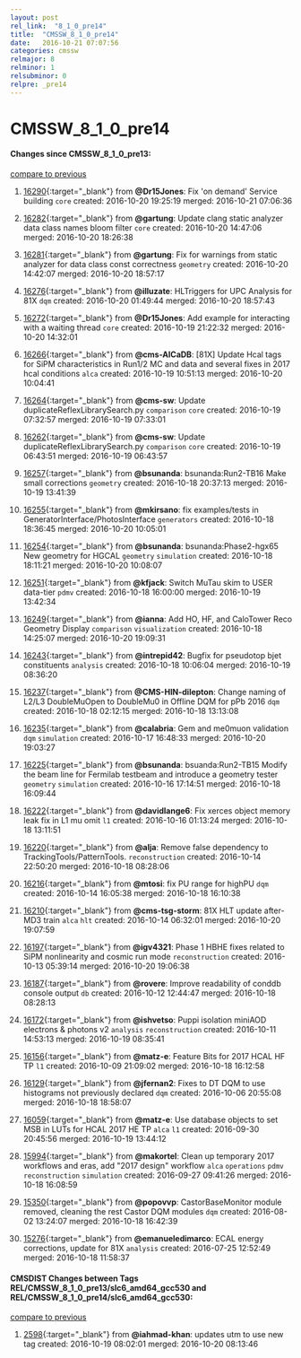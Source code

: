 ```yaml
---
layout: post
rel_link:  "8_1_0_pre14"
title:  "CMSSW_8_1_0_pre14"
date:   2016-10-21 07:07:56
categories: cmssw
relmajor: 8
relminor: 1
relsubminor: 0
relpre: _pre14
---
```


# CMSSW_8_1_0_pre14
#### Changes since CMSSW_8_1_0_pre13:

[compare to previous](https://github.com/cms-sw/cmssw/compare/CMSSW_8_1_0_pre13...CMSSW_8_1_0_pre14)



1. [16290](http://github.com/cms-sw/cmssw/pull/16290){:target="_blank"}  from **@Dr15Jones**: Fix 'on demand' Service building `core`  created: 2016-10-20 19:25:19 merged: 2016-10-21 07:06:36

2. [16282](http://github.com/cms-sw/cmssw/pull/16282){:target="_blank"}  from **@gartung**: Update clang static analyzer data class names bloom filter  `core`  created: 2016-10-20 14:47:06 merged: 2016-10-20 18:26:38

3. [16281](http://github.com/cms-sw/cmssw/pull/16281){:target="_blank"}  from **@gartung**: Fix for warnings from static analyzer for data class const correctness `geometry`  created: 2016-10-20 14:42:07 merged: 2016-10-20 18:57:17

4. [16276](http://github.com/cms-sw/cmssw/pull/16276){:target="_blank"}  from **@illuzate**: HLTriggers for UPC Analysis for 81X `dqm`  created: 2016-10-20 01:49:44 merged: 2016-10-20 18:57:43

5. [16272](http://github.com/cms-sw/cmssw/pull/16272){:target="_blank"}  from **@Dr15Jones**: Add example for interacting with a waiting thread `core`  created: 2016-10-19 21:22:32 merged: 2016-10-20 14:32:01

6. [16266](http://github.com/cms-sw/cmssw/pull/16266){:target="_blank"}  from **@cms-AlCaDB**: [81X] Update Hcal tags for SiPM characteristics in Run1/2 MC and data and several fixes in 2017 hcal conditions `alca`  created: 2016-10-19 10:51:13 merged: 2016-10-20 10:04:41

7. [16264](http://github.com/cms-sw/cmssw/pull/16264){:target="_blank"}  from **@cms-sw**: Update duplicateReflexLibrarySearch.py `comparison`  `core`  created: 2016-10-19 07:32:57 merged: 2016-10-19 07:33:01

8. [16262](http://github.com/cms-sw/cmssw/pull/16262){:target="_blank"}  from **@cms-sw**: Update duplicateReflexLibrarySearch.py `comparison`  `core`  created: 2016-10-19 06:43:51 merged: 2016-10-19 06:43:57

9. [16257](http://github.com/cms-sw/cmssw/pull/16257){:target="_blank"}  from **@bsunanda**: bsunanda:Run2-TB16 Make small corrections `geometry`  created: 2016-10-18 20:37:13 merged: 2016-10-19 13:41:39

10. [16255](http://github.com/cms-sw/cmssw/pull/16255){:target="_blank"}  from **@mkirsano**: fix examples/tests in GeneratorInterface/PhotosInterface `generators`  created: 2016-10-18 18:36:45 merged: 2016-10-20 10:05:01

11. [16254](http://github.com/cms-sw/cmssw/pull/16254){:target="_blank"}  from **@bsunanda**: bsunanda:Phase2-hgx65 New geometry for HGCAL `geometry`  `simulation`  created: 2016-10-18 18:11:21 merged: 2016-10-20 10:08:07

12. [16251](http://github.com/cms-sw/cmssw/pull/16251){:target="_blank"}  from **@kfjack**: Switch MuTau skim to USER data-tier `pdmv`  created: 2016-10-18 16:00:00 merged: 2016-10-19 13:42:34

13. [16249](http://github.com/cms-sw/cmssw/pull/16249){:target="_blank"}  from **@ianna**: Add HO, HF, and CaloTower Reco Geometry Display `comparison`  `visualization`  created: 2016-10-18 14:25:07 merged: 2016-10-20 19:09:31

14. [16243](http://github.com/cms-sw/cmssw/pull/16243){:target="_blank"}  from **@intrepid42**: Bugfix for pseudotop bjet constituents `analysis`  created: 2016-10-18 10:06:04 merged: 2016-10-19 08:36:20

15. [16237](http://github.com/cms-sw/cmssw/pull/16237){:target="_blank"}  from **@CMS-HIN-dilepton**: Change naming of L2/L3 DoubleMuOpen to DoubleMu0 in Offline DQM for pPb 2016 `dqm`  created: 2016-10-18 02:12:15 merged: 2016-10-18 13:13:08

16. [16235](http://github.com/cms-sw/cmssw/pull/16235){:target="_blank"}  from **@calabria**: Gem and me0muon validation `dqm`  `simulation`  created: 2016-10-17 16:48:33 merged: 2016-10-20 19:03:27

17. [16225](http://github.com/cms-sw/cmssw/pull/16225){:target="_blank"}  from **@bsunanda**: bsuanda:Run2-TB15 Modify the beam line for Fermilab testbeam and introduce a geometry tester `geometry`  `simulation`  created: 2016-10-16 17:14:51 merged: 2016-10-18 16:09:44

18. [16222](http://github.com/cms-sw/cmssw/pull/16222){:target="_blank"}  from **@davidlange6**: Fix xerces object memory leak fix in L1 mu omit `l1`  created: 2016-10-16 01:13:24 merged: 2016-10-18 13:11:51

19. [16220](http://github.com/cms-sw/cmssw/pull/16220){:target="_blank"}  from **@alja**: Remove false dependency to TrackingTools/PatternTools. `reconstruction`  created: 2016-10-14 22:50:20 merged: 2016-10-18 08:28:06

20. [16216](http://github.com/cms-sw/cmssw/pull/16216){:target="_blank"}  from **@mtosi**: fix PU range for highPU `dqm`  created: 2016-10-14 16:05:38 merged: 2016-10-18 16:10:38

21. [16210](http://github.com/cms-sw/cmssw/pull/16210){:target="_blank"}  from **@cms-tsg-storm**: 81X HLT update after-MD3 train `alca`  `hlt`  created: 2016-10-14 06:32:01 merged: 2016-10-20 19:07:59

22. [16197](http://github.com/cms-sw/cmssw/pull/16197){:target="_blank"}  from **@igv4321**: Phase 1 HBHE fixes related to SiPM nonlinearity and cosmic run mode `reconstruction`  created: 2016-10-13 05:39:14 merged: 2016-10-20 19:06:38

23. [16187](http://github.com/cms-sw/cmssw/pull/16187){:target="_blank"}  from **@rovere**: Improve readability of conddb console output `db`  created: 2016-10-12 12:44:47 merged: 2016-10-18 08:28:13

24. [16172](http://github.com/cms-sw/cmssw/pull/16172){:target="_blank"}  from **@ishvetso**: Puppi isolation miniAOD electrons & photons v2 `analysis`  `reconstruction`  created: 2016-10-11 14:53:13 merged: 2016-10-19 08:35:41

25. [16156](http://github.com/cms-sw/cmssw/pull/16156){:target="_blank"}  from **@matz-e**: Feature Bits for 2017 HCAL HF TP `l1`  created: 2016-10-09 21:09:02 merged: 2016-10-18 16:12:58

26. [16129](http://github.com/cms-sw/cmssw/pull/16129){:target="_blank"}  from **@jfernan2**: Fixes to DT DQM to use histograms not previously declared `dqm`  created: 2016-10-06 20:55:08 merged: 2016-10-18 18:58:07

27. [16059](http://github.com/cms-sw/cmssw/pull/16059){:target="_blank"}  from **@matz-e**: Use database objects to set MSB in LUTs for HCAL 2017 HE TP `alca`  `l1`  created: 2016-09-30 20:45:56 merged: 2016-10-19 13:44:12

28. [15994](http://github.com/cms-sw/cmssw/pull/15994){:target="_blank"}  from **@makortel**: Clean up temporary 2017 workflows and eras, add "2017 design" workflow `alca`  `operations`  `pdmv`  `reconstruction`  `simulation`  created: 2016-09-27 09:41:26 merged: 2016-10-18 16:08:59

29. [15350](http://github.com/cms-sw/cmssw/pull/15350){:target="_blank"}  from **@popovvp**: CastorBaseMonitor module removed, cleaning the rest Castor DQM modules `dqm`  created: 2016-08-02 13:24:07 merged: 2016-10-18 16:42:39

30. [15276](http://github.com/cms-sw/cmssw/pull/15276){:target="_blank"}  from **@emanueledimarco**: ECAL energy corrections, update for 81X `analysis`  created: 2016-07-25 12:52:49 merged: 2016-10-18 11:58:37

#### CMSDIST Changes between Tags REL/CMSSW_8_1_0_pre13/slc6_amd64_gcc530 and REL/CMSSW_8_1_0_pre14/slc6_amd64_gcc530:

[compare to previous](https://github.com/cms-sw/cmsdist/compare/REL/CMSSW_8_1_0_pre13/slc6_amd64_gcc530...REL/CMSSW_8_1_0_pre14/slc6_amd64_gcc530)



1. [2598](http://github.com/cms-sw/cmsdist/pull/2598){:target="_blank"}  from **@iahmad-khan**: updates utm to use new tag created: 2016-10-19 08:02:01 merged: 2016-10-20 08:13:46
